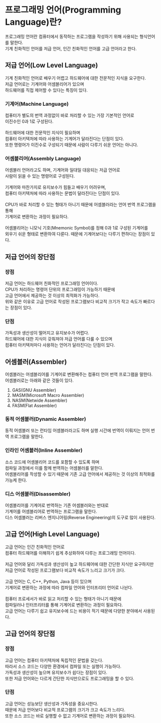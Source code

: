 # 프로그래밍 언어(Programming Language)란?
프로그래밍 언어란 컴퓨터에서 동작하는 프로그램을 작성하기 위해 사용되는 형식언어를 말한다.<br/>
기계 친화적인 언어를 저급 언어, 인간 친화적인 언어를 고급 언어라고 한다.
## 저급 언어(Low Level Language)
기계 친화적인 언어로 배우기 어렵고 하드웨어에 대한 전문적인 지식을 요구한다.<br/>
저급 언어로는 기계어와 어셈블리어가 있으며<br/>
하드웨어를 직접 제어할 수 있다는 특징이 있다.
### 기계어(Machine Language)
컴퓨터가 별도의 번역 과정없이 바로 처리할 수 있는 가장 기본적인 언어로<br/>
이진수인 0과 1로 구성된다.<br/>
<br/>
하드웨어에 대한 전문적인 지식이 필요하며<br/>
컴퓨터 아키텍처에 따라 사용하는 기계어가 달라진다는 단점이 있다.<br/>
또한 명령어가 이진수로 구성되기 때문에 사람이 다루기 쉬운 언어는 아니다.

### 어셈블리어(Assembly Language)
어셈블러 언어라고도 하며, 기계어와 일대일 대응되는 저급 언어로<br/>
사람이 읽을 수 있는 명령어로 구성된다.<br/>
<br/>
기계어와 마찬가지로 유지보수가 힘들고 배우기 어려우며,<br/>
컴퓨터 아키텍처에 따라 사용하는 문법이 달라진다는 단점이 있다.<br/>
<br/>
CPU가 바로 처리할 수 있는 형태가 아니기 때문에 어셈블러라는 언어 번역 프로그램을 통해<br/>
기계어로 변환하는 과정이 필요하다.<br/>
<br/>
어셈블리어는 니모닉 기호(Mnemonic Symbol)를 정해 0과 1로 구성된 기계어를<br/>
외우기 쉬운 형태로 변환하여 다룬다. 때문에 기계어보다는 다루기 편하다는 장점이 있다.

## 저급 언어의 장단점
### 장점
저급 언어는 하드웨어 친화적인 프로그래밍 언어이다.<br/>
CPU가 처리하는 명령어 단위의 프로그래밍이 가능하기 때문에<br/>
고급 언어에서 제공하는 것 이상의 최적화가 가능하다.<br/>
위와 같은 이유로 고급 언어로 작성된 프로그램보다 비교적 크기가 작고 속도가 빠르다는 장점이 있다.
### 단점
가독성과 생산성이 떨어지고 유지보수가 어렵다.<br/>
하드웨어에 대한 지식이 갖춰져야 저급 언어를 다룰 수 있으며<br/>
컴퓨터 아키텍처마다 사용하는 언어가 달라진다는 단점이 있다.
## 어셈블러(Assembler)
어셈블러는 어셈블리어를 기계어로 변환해주는 컴퓨터 언어 번역 프로그램을 말한다.<br/>
어셈블러로는 아래와 같은 것들이 있다.

1. GAS(GNU Assembler)
2. MASM(Microsoft Macro Assembler)
3. NASM(Netwide Assembler)
4. FASM(Flat Assembler)
### 동적 어셈블러(Dynamic Assembler)
동적 어셈블러 또는 런타임 어셈블러라고도 하며 실행 시간에 번역이 이뤄지는 언어 번역 프로그램을 말한다.
### 인라인 어셈블러(Inline Assembler)
소스 코드에 어셈블리어 코드를 포함할 수 있도록 하며<br/>
컴파일 과정에서 이를 함께 번역하는 어셈블러를 말한다.<br/>
어셈블리어를 작성할 수 있기 때문에 기존 고급 언어에서 제공하는 것 이상의 최적화를 가능케 한다.
### 디스 어셈블러(Disassembler)
어셈블리어를 기계어로 번역하는 기존 어셈블러와는 반대로<br/>
기계어를 어셈블리어로 번역하는 프로그램을 말한다.<br/>
디스 어셈블러는 리버스 엔지니어링(Reverse Engineering)의 도구로 많이 사용된다.
## 고급 언어(High Level Language)
고급 언어는 인간 친화적인 언어로<br/>
컴퓨터 하드웨어를 이해하기 쉽게 추상화하여 다루는 프로그래밍 언어이다.<br/>
<br/>
저급 언어와 달리 가독성과 생산성이 높고 하드웨어에 대한 간단한 지식만 요구하지만<br/>
저급 언어로 작성된 프로그램보다 비교적 속도가 느리고 크기가 크다.<br/>
<br/>
고급 언어는 C, C++, Python, Java 등이 있으며<br/>
기계어로 변환하는 과정에 따라 컴파일 언어와 인터프리터 언어로 나뉜다.<br/>
<br/>
컴퓨터 프로세서가 바로 읽고 처리할 수 있는 형태가 아니기 때문에<br/>
컴파일러나 인터프리터를 통해 기계어로 변환하는 과정이 필요하다.<br/>
고급 언어는 다루기 쉽고 유지보수에 드는 비용이 적기 때문에 다양한 분야에서 사용된다.

## 고급 언어의 장단점
### 장점
고급 언어는 컴퓨터 아키텍처에 독립적인 문법을 갖는다.<br/>
따라서 소스 코드는 다양한 환경에서 컴파일 또는 실행이 가능하다.<br/>
가독성과 생산성이 높으며 유지보수가 쉽다는 장점이 있다.<br/>
또한 저급 언어와는 다르게 간단한 지식만으로도 프로그래밍을 할 수 있다.

### 단점
고급 언어는 성능보단 생산성과 가독성을 중요시한다.<br/>
때문에 저급 언어보다 비교적 프로그램의 크기가 크고 속도가 느리다.<br/>
또한 소스 코드는 바로 실행할 수 없고 기계어로 변환하는 과정이 필요하다.